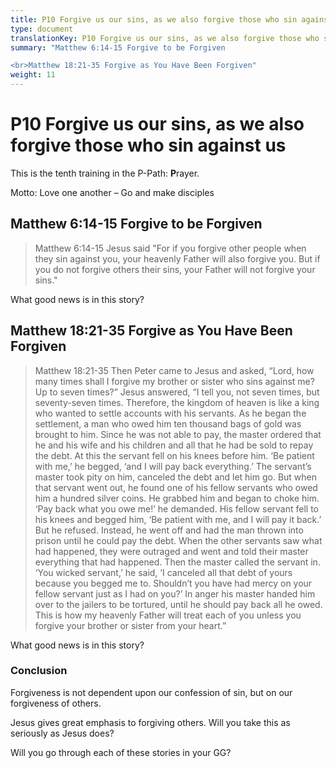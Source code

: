 ```yaml
---
title: P10 Forgive us our sins, as we also forgive those who sin against us
type: document
translationKey: P10 Forgive us our sins, as we also forgive those who sin against us
summary: "Matthew 6:14-15 Forgive to be Forgiven

<br>Matthew 18:21-35 Forgive as You Have Been Forgiven"
weight: 11
---
```

# P10 Forgive us our sins, as we also forgive those who sin against us

This is the tenth training in the P-Path: **P**rayer.

Motto: Love one another – Go and make disciples

## Matthew 6:14-15 Forgive to be Forgiven

>   Matthew 6:14-15 Jesus said "For if you forgive other people when they sin against you, your heavenly Father will also forgive you. But if you do not forgive others their sins, your Father will not forgive your sins."

What good news is in this story?

## Matthew 18:21-35 Forgive as You Have Been Forgiven

>   Matthew 18:21-35 Then Peter came to Jesus and asked, “Lord, how many times shall I forgive my brother or sister who sins against me? Up to seven times?” Jesus answered, “I tell you, not seven times, but seventy-seven times. Therefore, the kingdom of heaven is like a king who wanted to settle accounts with his servants. As he began the settlement, a man who owed him ten thousand bags of gold was brought to him. Since he was not able to pay, the master ordered that he and his wife and his children and all that he had be sold to repay the debt. At this the servant fell on his knees before him. ‘Be patient with me,’ he begged, ‘and I will pay back everything.’ The servant’s master took pity on him, canceled the debt and let him go. But when that servant went out, he found one of his fellow servants who owed him a hundred silver coins. He grabbed him and began to choke him. ‘Pay back what you owe me!’ he demanded. His fellow servant fell to his knees and begged him, ‘Be patient with me, and I will pay it back.’ But he refused. Instead, he went off and had the man thrown into prison until he could pay the debt. When the other servants saw what had happened, they were outraged and went and told their master everything that had happened. Then the master called the servant in. ‘You wicked servant,’ he said, ‘I canceled all that debt of yours because you begged me to. Shouldn’t you have had mercy on your fellow servant just as I had on you?’ In anger his master handed him over to the jailers to be tortured, until he should pay back all he owed. This is how my heavenly Father will treat each of you unless you forgive your brother or sister from your heart.”

What good news is in this story?

### Conclusion

Forgiveness is not dependent upon our confession of sin, but on our forgiveness of others.

Jesus gives great emphasis to forgiving others. Will you take this as seriously as Jesus does?

Will you go through each of these stories in your GG?

